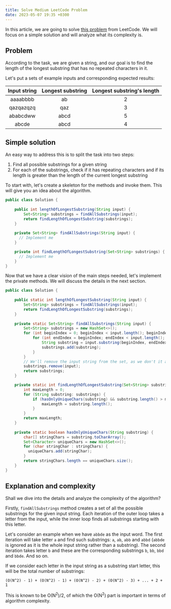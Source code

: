 ```yaml
---
title: Solve Medium LeetCode Problem
date: 2023-05-07 19:35 +0300
---
```

In this article, we are going to solve
[this problem](https://leetcode.com/problems/longest-substring-without-repeating-characters/) from LeetCode.
We will focus on a simple solution and will analyze what its complexity is.

## Problem
According to the task, we are given a string, and our goal is to find the length of the longest substring that has no repeated
characters in it. 

Let's put a sets of example inputs and corresponding expected results:

| Input string | Longest substring | Longest substring's length |
|:------------:|:-----------------:|:--------------------------:|
|   aaaabbbb   |        ab         |             2              |
|  qazqazqzq   |        qaz        |             3              |
|   ababcdww   |       abcd        |             5              |
|    abcde     |       abcd        |             4              |

## Simple solution
An easy way to address this is to split the task into two steps:
1. Find all possible substrings for a given string
2. For each of the substrings, check if it has repeating characters and if its length is greater than the length of the
current longest substring

To start with, let's create a skeleton for the methods and invoke them. This will give you an idea about the algorithm.

```java
public class Solution {
    
    public int lengthOfLongestSubstring(String input) {
        Set<String> substrings = findAllSubstrings(input);
        return findLengthOfLongestSubstring(substrings);
    }
    
    private Set<String> findAllSubstrings(String input) {
      // Implement me
    }

    private int findLengthOfLongestSubstring(Set<String> substrings) {
      // Implement me
    }
}
```

Now that we have a clear vision of the main steps needed, let's implement the private methods. We will discuss 
the details in the next section.

```java
public class Solution {
    
    public static int lengthOfLongestSubstring(String input) {
        Set<String> substrings = findAllSubstrings(input);
        return findLengthOfLongestSubstring(substrings);
    }
    
    private static Set<String> findAllSubstrings(String input) {
        Set<String> substrings = new HashSet<>();
        for (int beginIndex = 0; beginIndex < input.length(); beginIndex++) {
            for (int endIndex = beginIndex; endIndex < input.length(); endIndex++) {
                String substring = input.substring(beginIndex, endIndex + 1);
                substrings.add(substring);
            }
        }
        // We'll remove the input string from the set, as we don't it as a substring
        substrings.remove(input);
        return substrings;
    }

    private static int findLengthOfLongestSubstring(Set<String> substrings) {
        int maxLength = 0;
        for (String substring: substrings) {
            if (hasOnlyUniqueChars(substring) && substring.length() > maxLength) {
                maxLength = substring.length();
            }
        }
        return maxLength;
    }
    
    private static boolean hasOnlyUniqueChars(String substring) {
        char[] stringChars = substring.toCharArray();
        Set<Character> uniqueChars = new HashSet<>();
        for (char stringChar : stringChars) {
          uniqueChars.add(stringChar);
        }
        return stringChars.length == uniqueChars.size();
    }
}
```

## Explanation and complexity

Shall we dive into the details and analyze the complexity of the algorithm?

Firstly, `findAllSubstrings` method creates a set of all the possible substrings for the given input string. 
Each iteration of the outer loop takes a letter from the input, while the inner loop finds all substrings starting with
this letter.

Let's consider an example when we have `abbde` as the input word. 
The first iteration will take letter `a` and find such substrings: `a`, `ab`, `abb` and `abbd`
(`abbde` is ignored as it is the whole input string rather than a substring).
The second iteration takes letter `b` and these are the corresponding substrings `b`, `bb`, `bbd` and `bbde`. And so on.

If we consider each letter in the input string as a substring start letter, this will be the total number of substrings:
```
(O(N^2) - 1) + (O(N^2) - 1) + (O(N^2) - 2) + (O(N^2) - 3) + ... + 2 + 1
```
This is known to be O(N<sup>2</sup>)/2, of which the O(N<sup>2</sup>) part is important in terms of algorithm complexity.

